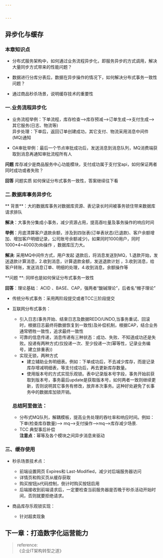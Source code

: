 ```yaml
---


---
```


<h2 id="异步化与缓存">异步化与缓存</h2>
<h3 id="本章知识点">本章知识点</h3>
<ul>
<li>
<p>分布式服务架构中，如何通过业务流程异步化，即服务异步的方式调用，解决大量同步方式带来的性能问题？</p>
</li>
<li>
<p>数据进行分库分表后，数据在异步操作的情况下，如何解决分布式事务一致性问题？</p>
</li>
<li>
<p>通过商品秒杀场景，说明缓存技术的重要性</p>
</li>
</ul>
<h3 id="一.业务流程异步化">一.业务流程异步化</h3>
<ul>
<li>
<p>业务流程举例：下单流程，库存检查–&gt;库存预减–&gt;订单生成—&gt;支付生成—&gt;其它服务(日志、物流等)<br>
异步处理：下单后，返回订单创建成功，其它支付、物流采用消息中间件(MQ)通知</p>
</li>
<li>
<p>OA审批举例：最后一个节点审批成功后，发送消息到消息队列，MQ消费端获取到消息再通知审批流程所有人</p>
</li>
</ul>
<p><strong>问题</strong>  库存减少是商品服务中心功能模块，支付成功属于支付宝api，如何保证两者同时成功或者失败？</p>
<p><strong>回答</strong>  问题实质 如何保证分布式事务一致性，答案继续往下看</p>
<h3 id="二.数据库事务异步化">二.数据库事务异步化</h3>
<p>** 背景**：大的数据库事务对数据库资源、表记录长时间被事务锁住带来数据库请求排队</p>
<p><strong>解决</strong>：大事务分集成小事务，减少资源占用，提高吞吐量及事务操作的响应时间</p>
<p><strong>举例</strong>：月底清算客户退款余额，涉及到四张表(订单表状态(已退款)、客户余额增加、增加客户明细记录，公司账号余额减少)，如果同时1000用户，同时1000*4=4000次db操作 ，数据库压力大。</p>
<p><strong>解决</strong>: 采用MQ中间件方式，用户发起 退款后，将消息发送到MQ，1.退款开始，发送退款计算消息，2.收到消息，计算退款金额，发送退款计划 ，3.收到消息，给客户转账，发送消息订单、明细的处理，4.收到消息，余额操作等</p>
<p>**问题 **: 同样也是如何保证分布式事务一致性</p>
<p><strong>回答</strong>：理论基础： ACID 、BASE、CAP，强两者“酸碱理论”，后者名“帽子理论”</p>
<ul>
<li>
<p>传统分布式事务：采用两阶段提交或者TCC三阶段提交</p>
</li>
<li>
<p>互联网分布式事务：</p>
<ul>
<li>引入日志(事务开始、结束日志及数据REDO/UNDO,当事务重试、回滚时，根据日志最终将数据恢复到一致性)及补偿机制，根据CAP，结合业务通常牺牲一致性，追求最终一致性</li>
<li>可靠的信息传递，消息传递有三种状态：成功、失败、不知道成功还是失败。投递有两种方式(仅投递一次、至少投递一次(幂等性，记录业务编号，建立排重表))</li>
<li>实现无锁，两种方式
<ul>
<li>建立辅助业务明细表。例如：下单成功后，不去减少库存，而是记录库存增减明细表，等支付成功后，再去更新库存数量。</li>
<li>使用版本号的方式实现乐观锁。表中记录版本号字段，事务开始前获取到版本号，事务最后update是获取版本号，如何两者一致则继续更新，否则说明其它事务有修改，放弃本次事务。这种好处避免了长事务中的数据库加锁开销。</li>
</ul>
</li>
</ul>
<h3 id="总结阿里做法：">总结阿里做法：</h3>
<ul>
<li>分布式MQ队列，解耦模板，提高业务处理的吞吐率和响应时间。例如：下单(检查库存数量)—&gt; mq—&gt;支付操作–&gt;mq—&gt;库存减少场景.</li>
<li>TCC 典型事后补偿<br>
<strong>注意点</strong>：幂等及各个模块之间异步消息来驱动</li>
</ul>
</li>
</ul>
<h3 id="三、缓存使用">三、缓存使用</h3>
<ul>
<li>
<p>秒杀场景技术点：</p>
<ul>
<li>前端设置网页 Expires和 Last-Modified，减少对后端服务器访问</li>
<li>详情页和购买页从缓存获取</li>
<li>购买按钮js代码控制，倒计时购买按钮启用</li>
<li>后端接收到前端请求后，一定要检查当前服务器是否晚于秒杀活动开始时间，否则就要拒绝请求。</li>
</ul>
</li>
<li>
<p>商品库存乐观锁实现：</p>
<ul>
<li>针对超卖现象</li>
</ul>
</li>
</ul>
<h2 id="下一章：打造数字化运营能力">下一章：打造数字化运营能力</h2>
<blockquote>
<p>reference:<br>
《企业IT架构转型之道》</p>
</blockquote>

